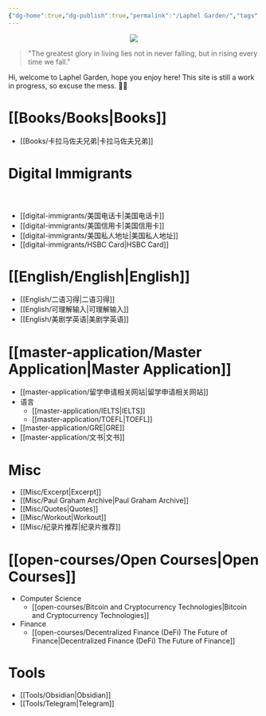 ```yaml
---
{"dg-home":true,"dg-publish":true,"permalink":"/Laphel Garden/","tags":["gardenEntry"],"dgPassFrontmatter":true,"created":"2023-04-22T11:14:19.123+08:00","updated":"2023-05-25T11:04:48.677+08:00"}
---
```



<center>
<img src="https://sep.turbifycdn.com/ay/paulgraham/index-1.gif">
</center>

<blockquote> "The greatest glory in living lies not in never falling, but in rising every time we fall."
</blockquote>
Hi, welcome to Laphel Garden, hope you enjoy here!
This site is still a work in progress, so excuse the mess. 👷‍♂️

# [[Books/Books\|Books]]
- [[Books/卡拉马佐夫兄弟\|卡拉马佐夫兄弟]]



# Digital Immigrants

<div class="transclusion internal-embed is-loaded"><svg xmlns="http://www.w3.org/2000/svg" width="24" height="24" viewBox="0 0 24 24" fill="none" stroke="currentColor" stroke-width="2" stroke-linecap="round" stroke-linejoin="round" class="svg-icon lucide-link"></svg>
<div class="markdown-embed">

- [[digital-immigrants/美国电话卡\|美国电话卡]]
- [[digital-immigrants/美国信用卡\|美国信用卡]]
- [[digital-immigrants/美国私人地址\|美国私人地址]]
- [[digital-immigrants/HSBC Card\|HSBC Card]]

</div></div>



# [[English/English\|English]]

- [[English/二语习得\|二语习得]]
- [[English/可理解输入\|可理解输入]]
- [[English/美剧学英语\|美剧学英语]]


# [[master-application/Master Application\|Master Application]]

- [[master-application/留学申请相关网站\|留学申请相关网站]]
- 语言
	- [[master-application/IELTS\|IELTS]]
	- [[master-application/TOEFL\|TOEFL]]
- [[master-application/GRE\|GRE]]
- [[master-application/文书\|文书]]

# Misc
- [[Misc/Excerpt\|Excerpt]]
- [[Misc/Paul Graham Archive\|Paul Graham Archive]]
- [[Misc/Quotes\|Quotes]]
- [[Misc/Workout\|Workout]]
- [[Misc/纪录片推荐\|纪录片推荐]]



# [[open-courses/Open Courses\|Open Courses]]

- Computer Science
	- [[open-courses/Bitcoin and Cryptocurrency Technologies\|Bitcoin and Cryptocurrency Technologies]]
- Finance
	- [[open-courses/Decentralized Finance (DeFi) The Future of Finance\|Decentralized Finance (DeFi) The Future of Finance]]




# Tools
- [[Tools/Obsidian\|Obsidian]]
- [[Tools/Telegram\|Telegram]]
